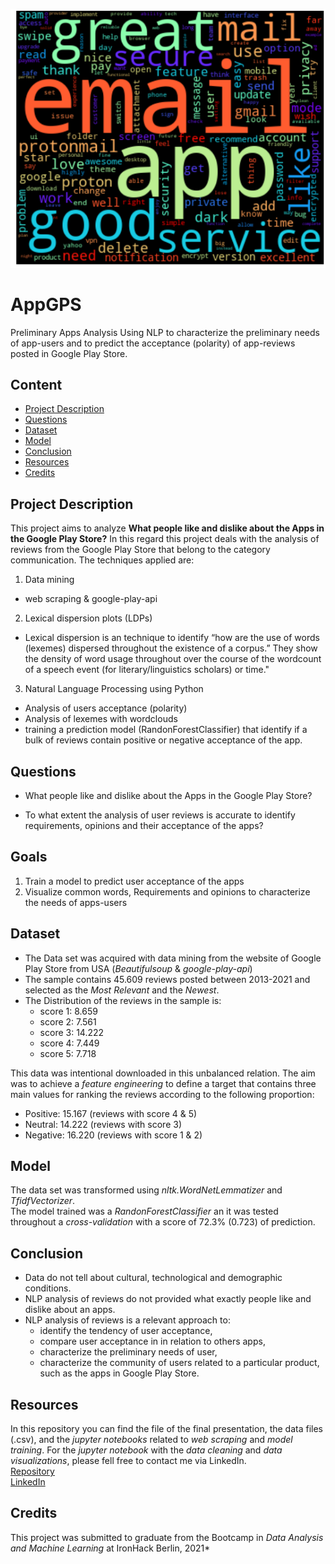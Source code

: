 ![app_wordcloud.png](https://github.com/jomaweb/AppGPS/blob/main/AppGPS_Data/app_wordcloud.png)

# AppGPS
Preliminary Apps Analysis Using NLP to characterize the preliminary needs of app-users and to predict the acceptance (polarity) of app-reviews posted in Google Play Store.


## Content
- [Project Description](#project-description)
- [Questions](#hypotheses-questions)
- [Dataset](#dataset)
- [Model](#model)
- [Conclusion](#conclusion)
- [Resources](#links)
- [Credits](#credits)


## Project Description
This project aims to analyze **What people like and dislike about the Apps in the Google Play Store?** In this regard this project deals with the analysis of reviews from the Google Play Store that belong to the category communication. The techniques applied are:
1. Data mining 
  * web scraping & google-play-api
2. Lexical dispersion plots (LDPs)
  * Lexical dispersion is an technique to  identify “how are the use of words (lexemes) dispersed throughout the existence of a corpus.” They show the density of word usage throughout over the course of the wordcount of a speech event (for literary/linguistics scholars) or time."
3. Natural Language Processing using Python
  * Analysis of users acceptance (polarity)
  * Analysis of lexemes with wordclouds
  * training a prediction model (RandonForestClassifier) that identify if a bulk of reviews contain positive or negative acceptance of the app.

## Questions
* What people like and dislike about the Apps in the Google Play Store?

* To what extent the analysis of user reviews is accurate to identify requirements, opinions and their acceptance of the apps?

## Goals
1. Train a model to predict user acceptance of the apps
2. Visualize common words, Requirements and opinions to characterize the needs of apps-users

## Dataset
* The Data set was acquired with data mining from the website of Google Play Store from USA (*Beautifulsoup* & *google-play-api*)
* The sample contains 45.609 reviews posted between 2013-2021 and selected as the *Most Relevant* and the *Newest*.
* The Distribution of the reviews in the sample is:
  * score 1: 8.659 
  * score 2: 7.561
  * score 3: 14.222
  * score 4: 7.449
  * score 5: 7.718
 
This data was intentional downloaded in this unbalanced relation. The aim was to achieve a *feature engineering* to define a target that contains three main values for ranking the reviews according to the following proportion:

* Positive: 15.167 (reviews with score 4 & 5)
* Neutral: 14.222 (reviews with score 3)
* Negative: 16.220 (reviews with score 1 & 2)
 
## Model
The data set was transformed using *nltk.WordNetLemmatizer* and *TfidfVectorizer*. <br>
The model trained was a *RandonForestClassifier* an it was tested throughout a *cross-validation* with a score of 72.3% (0.723) of prediction.  

## Conclusion
* Data do not tell about cultural, technological and demographic conditions.
* NLP analysis of reviews do not provided what exactly people like and dislike about an apps.
* NLP analysis of reviews is a relevant approach to:
  * identify the tendency of user acceptance,
  * compare user acceptance in in relation to others apps,
  * characterize the preliminary needs of user, 
  * characterize the community of users related to a particular product, such as the apps in Google Play Store.



## Resources
In this repository you can find the file of the final presentation, the data files (.csv), and the *jupyter notebooks* related to *web scraping* and *model training*. For the *jupyter notebook* with the *data cleaning* and *data visualizations*, please fell free to contact me via LinkedIn.  
[Repository](https://github.com/jomaweb/Data_Excercises_IH/tree/main/AppGPS_Word_Analysis)<br>
[LinkedIn](https://www.linkedin.com/in/jose-ma/)

## Credits 
This project was submitted to graduate from the Bootcamp in *Data Analysis and Machine Learning* at IronHack Berlin, 2021* 
